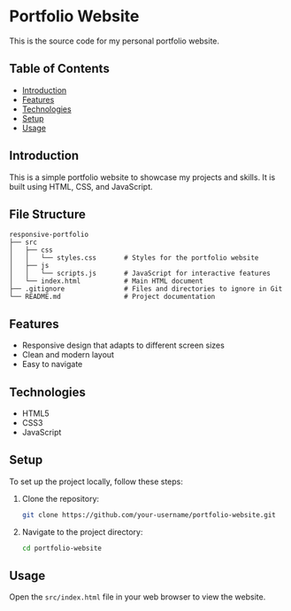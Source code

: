 # Portfolio Website

This is the source code for my personal portfolio website.

## Table of Contents

- [Introduction](#introduction)
- [Features](#features)
- [Technologies](#technologies)
- [Setup](#setup)
- [Usage](#usage)

## Introduction

This is a simple portfolio website to showcase my projects and skills. It is built using HTML, CSS, and JavaScript.

## File Structure
```
responsive-portfolio
├── src
│   ├── css
│   │   └── styles.css       # Styles for the portfolio website
│   ├── js
│   │   └── scripts.js       # JavaScript for interactive features
│   └── index.html           # Main HTML document
├── .gitignore               # Files and directories to ignore in Git
└── README.md                # Project documentation
```

## Features

- Responsive design that adapts to different screen sizes
- Clean and modern layout
- Easy to navigate

## Technologies

- HTML5
- CSS3
- JavaScript

## Setup

To set up the project locally, follow these steps:

1. Clone the repository:
    ```sh
    git clone https://github.com/your-username/portfolio-website.git
    ```
2. Navigate to the project directory:
    ```sh
    cd portfolio-website
    ```

## Usage

Open the `src/index.html` file in your web browser to view the website.
